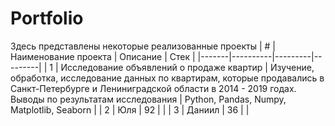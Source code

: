 # Portfolio

Здесь представлены некоторые реализованные проекты
|  # | Наименование проекта | Описание | Стек |
|-------|----------|---------|---------|
| 1     | Исследование объявлений о продаже квартир | Изучение, обработка, исследование данных по квартирам, которые продавались в Санкт-Петербурге и Лениниградской области в 2014 - 2019 годах. Выводы по результатам исследования | Python, Pandas, Numpy, Matplotlib, Seaborn |
| 2     | Юля      | 92      |         |
| 3     | Даниил   | 36      |         |
